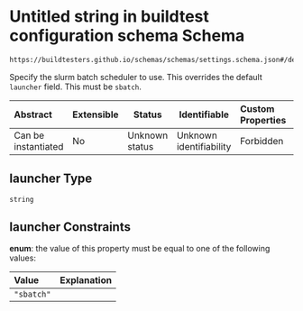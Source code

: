 # Untitled string in buildtest configuration schema Schema

```txt
https://buildtesters.github.io/schemas/schemas/settings.schema.json#/definitions/slurm/properties/launcher
```

Specify the slurm batch scheduler to use. This overrides the default `launcher` field. This must be `sbatch`. 


| Abstract            | Extensible | Status         | Identifiable            | Custom Properties | Additional Properties | Access Restrictions | Defined In                                                                   |
| :------------------ | ---------- | -------------- | ----------------------- | :---------------- | --------------------- | ------------------- | ---------------------------------------------------------------------------- |
| Can be instantiated | No         | Unknown status | Unknown identifiability | Forbidden         | Allowed               | none                | [settings.schema.json\*](../out/settings.schema.json "open original schema") |

## launcher Type

`string`

## launcher Constraints

**enum**: the value of this property must be equal to one of the following values:

| Value      | Explanation |
| :--------- | ----------- |
| `"sbatch"` |             |
